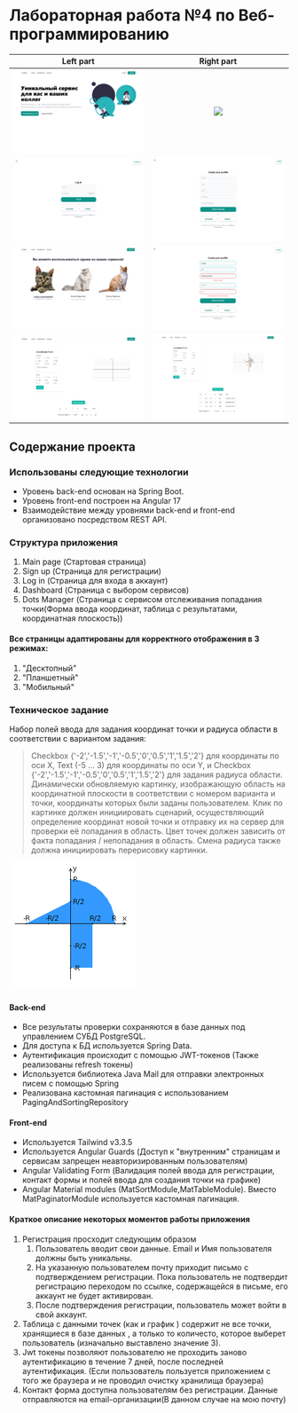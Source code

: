 # Лабораторная работа №4 по Веб-программированию 

Left part             |  Right part
:-------------------------:|:-------------------------:
![](https://github.com/forafox/Web_Lab_4/blob/master/images/start_page.png)  |  ![](https://github.com/forafox/Web_Lab_4/blob/master/images/contact_form.png)
![](https://github.com/forafox/Web_Lab_4/blob/master/images/login_page.png)   |  ![](https://github.com/forafox/Web_Lab_4/blob/master/images/sign_up.png)
![](https://github.com/forafox/Web_Lab_4/blob/master/images/dashboard_page.png)  |  ![](https://github.com/forafox/Web_Lab_4/blob/master/images/example_validation.png)
![](https://github.com/forafox/Web_Lab_4/blob/master/images/coordinate_form.png)   |  ![](https://github.com/forafox/Web_Lab_4/blob/master/images/coordinate_with_result.png)

## Содержание проекта

### Использованы следующие технологии
+ Уровень back-end основан на Spring Boot.
+ Уровень front-end построен на Angular 17
+ Взаимодействие между уровнями back-end и front-end организовано посредством REST API.

### Структура приложения
1. Main page (Стартовая страница)
2. Sign up (Страница для регистрации)
3. Log in (Страница для входа в аккаунт)
4. Dashboard (Страница с выбором сервисов)
5. Dots Manager (Страница с сервисом отслеживания попадания точки(Форма ввода координат, таблица с результатами, координатная плоскость))
#### Все страницы адаптированы для корректного отображения в 3 режимах:
1. "Десктопный"
2. "Планшетный"
3. "Мобильный"

### Техническое задание 
Набор полей ввода для задания координат точки и радиуса области в соответствии с вариантом задания:
> Checkbox {'-2','-1.5','-1','-0.5','0','0.5','1','1.5','2'} для координаты по оси X, Text (-5 ... 3) для координаты по оси Y, и Checkbox {'-2','-1.5','-1','-0.5','0','0.5','1','1.5','2'} для задания радиуса области.
Динамически обновляемую картинку, изображающую область на координатной плоскости в соответствии с номером варианта и точки, координаты которых были заданы пользователем.
> Клик по картинке должен инициировать сценарий, осуществляющий определение координат новой точки и отправку их на сервер для проверки её попадания в область. 
> Цвет точек должен зависить от факта попадания / непопадания в область. Смена радиуса также должна инициировать перерисовку картинки.

![](https://github.com/forafox/Web_Lab_4/blob/master/images/areaTask.png)

#### Back-end
+ Все результаты проверки сохраняются в базе данных под управлением СУБД PostgreSQL.
+ Для доступа к БД используется Spring Data.
+ Аутентификация происходит с помощью JWT-токенов (Также реализованы refresh токены)
+ Используется библиотека Java Mail для отправки электронных писем с помощью Spring 
+ Реализована кастомная пагинация с использованием PagingAndSortingRepository
#### Front-end
+ Используется Tailwind v3.3.5
+ Используется Angular Guards (Доступ к "внутренним" страницам и сервисам запрещен неавторизированным пользователям)
+ Angular Validating Form (Валидация полей ввода для регистрации, контакт формы и полей ввода для создания точки на графике)
+ Angular Material modules (MatSortModule,MatTableModule). Вместо MatPaginatorModule используется кастомная пагинация. 
#### Краткое описание некоторых моментов работы приложения
1. Регистрация просходит следующим образом
    1. Пользователь вводит свои данные. Email и Имя пользователя должны быть уникальны.
    2. На указанную пользователем почту приходит письмо с подтверждением регистрации. Пока пользователь не подтвердит регистрацию переходом по ссылке, содержащейся в письме, его аккаунт не будет активирован.
    3. После подтверждения регистрации, пользователь может войти в свой аккаунт.
2. Таблица с данными точек (как и график ) содержит не все точки, хранящиеся в базе данных , а только то количесто, которое выберет пользователь (изначально выставлено значение 3).
3. Jwt токены позволяют пользователю не проходить заново аутентификацию в течение 7 дней, после последней аутентификация. (Если пользователь пользуется приложением с того же браузера и не проводил очистку хранилища браузера)
4. Контакт форма доступна пользователям без регистрации. Данные отправляются на email-организации(В данном случае на мою почту)